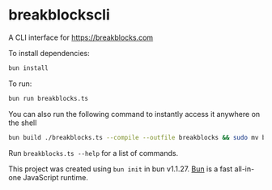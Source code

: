 # breakblockscli

A CLI interface for https://breakblocks.com

To install dependencies:

```bash
bun install
```

To run:

```bash
bun run breakblocks.ts
```

You can also run the following command to instantly access it anywhere on the shell 
```zsh
bun build ./breakblocks.ts --compile --outfile breakblocks && sudo mv breakblocks /bin
```

Run `breakblocks.ts --help` for a list of commands.

This project was created using `bun init` in bun v1.1.27. [Bun](https://bun.sh) is a fast all-in-one JavaScript runtime.
